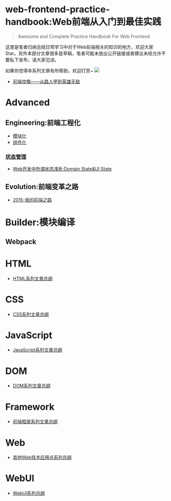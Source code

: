 # web-frontend-practice-handbook:Web前端从入门到最佳实践

> Awesome and Complete Practice Handbook For Web Frontend

这里是笔者归纳总结日常学习中对于Web前端相关的知识的地方，欢迎大家Star。另外本部分文章很多是草稿，笔者可能未放出公开链接或者建议未经允许不要私下发布，请大家见谅。

如果你觉得本系列文章有所帮助，欢迎打赏~
![](http://7xlgth.com1.z0.glb.clouddn.com/show.htm.png?imageView2/1/w/150/h/150)


- [前端攻略——从路人甲到英雄无敌](https://github.com/wxyyxc1992/web-frontend-practice-handbook/blob/master/Introduction/frontend-from-zero-to-hero.md)

# Advanced

## Engineering:前端工程化

- [模块化]()
- [组件化]()
### [状态管理]()
- [Web开发中所谓状态浅析:Domain State&UI State](https://github.com/wxyyxc1992/web-frontend-practice-handbook/blob/master/advanced/engineering/state/domain-state-vs-ui-state.md)

## Evolution:前端变革之路

- [2015-我的前端之路](https://github.com/wxyyxc1992/web-frontend-practice-handbook/blob/master/Introduction/my-frontend-road.md)

# Builder:模块编译

## Webpack

# HTML

- [HTML系列文章总纲](https://github.com/wxyyxc1992/web-frontend-practice-handbook/blob/master/html)

# CSS

- [CSS系列文章总纲](https://github.com/wxyyxc1992/web-frontend-practice-handbook/blob/master/css)

# JavaScript

- [JavaScript系列文章总纲](https://github.com/wxyyxc1992/web-frontend-practice-handbook/blob/master/javascript)

# DOM

- [DOM系列文章总纲](https://github.com/wxyyxc1992/web-frontend-practice-handbook/blob/master/dom)

# Framework

- [前端框架系列文章总纲](https://github.com/wxyyxc1992/web-frontend-practice-handbook/blob/master/framework)

# Web

- [其他Web技术应用点系列总纲](https://github.com/wxyyxc1992/web-frontend-practice-handbook/blob/master/web)

# WebUI

- [WebUI系列总纲](https://github.com/wxyyxc1992/web-frontend-practice-handbook/blob/master/webui)
